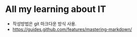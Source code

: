 # All my learning about IT

* 작성방법은 git 마크다운 방식 사용.
* https://guides.github.com/features/mastering-markdown/
